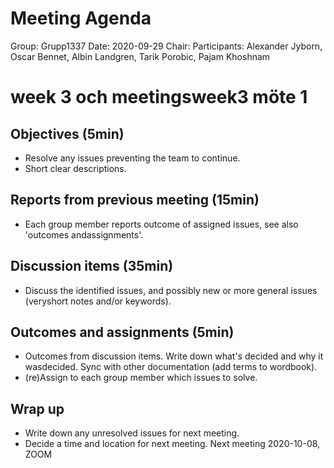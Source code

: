 # Meeting Agenda
Group: Grupp1337
Date: 2020-09-29
Chair:
Participants: Alexander Jyborn, Oscar Bennet, Albin Landgren, Tarik Porobic, Pajam Khoshnam
# week 3 och meetingsweek3 möte 1
## Objectives (5min)
- Resolve any issues preventing the team to continue.
- Short clear descriptions.
## Reports from previous meeting (15min)
-  Each group member reports outcome of assigned issues, see also 'outcomes andassignments'.
## Discussion items (35min)
-  Discuss the identified issues, and possibly new or more general issues (veryshort notes and/or keywords).
## Outcomes and assignments (5min)
-  Outcomes from discussion items. Write down what's decided and why it wasdecided. Sync with other documentation (add terms to wordbook).
-  (re)Assign to each group member which issues to solve.
## Wrap up
-  Write down any unresolved issues for next meeting.
-  Decide a time and location for next meeting.
Next meeting 2020-10-08, ZOOM